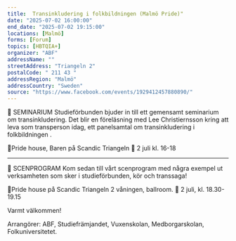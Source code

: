 ```yaml
---
title:  Transinkludering i folkbildningen (Malmö Pride)"
date: "2025-07-02 16:00:00"
end_date: "2025-07-02 19:15:00"
locations: [Malmö]
forms: [Forum]
topics: [HBTQIA+]
organizer: "ABF"
addressName: ""
streetAddress: "Triangeln 2"
postalCode: " 211 43 "
addressRegion: "Malmö"
addressCountry: "Sweden"
source: "https://www.facebook.com/events/1929412457880890/"
---
```

🌈 SEMINARIUM
Studieförbunden bjuder in till ett gemensamt seminarium om transinkludering. Det blir en föreläsning med Lee Christiernsson kring att leva som transperson idag, ett panelsamtal om transinkludering i folkbildningen .

📍Pride house, Baren på Scandic Triangeln
📆 2 juli kl. 16-18

_______

🌈 SCENPROGRAM
Kom sedan till vårt scenprogram med några exempel ut verksamheten som sker i studieförbunden, kör och transsaga! 

📍Pride house på Scandic Triangeln 2 våningen, ballroom.
📆 2 juli, kl. 18.30-19.15

Varmt välkommen!
 
Arrangörer: ABF, Studiefrämjandet, Vuxenskolan, Medborgarskolan, Folkuniversitetet.